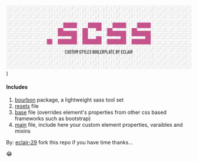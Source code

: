 ![brand](https://github.com/eclair-29/scss-dist/blob/master/__scss-brand.jpg))

#### Includes
1. [bourbon](https://www.bourbon.io/) package, a lightweight sass tool set
2. [resets](https://github.com/eclair-29/scss-dist/blob/master/globals/_reset.scss) file
3. [base](https://github.com/eclair-29/scss-dist/blob/master/globals/_base.scss) file (overrides element's properties from  other css based frameworks such as bootstrap)
4. [main](https://github.com/eclair-29/scss-dist/blob/master/main.scss) file, include here your custom element properties, varaibles and mixins 

By: [eclair-29](https://github.com/eclair-29) 
fork this repo if you have time thanks...

:joy:
